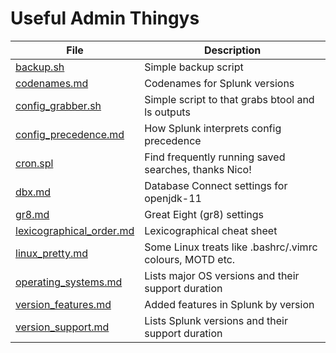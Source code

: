 # Useful Admin Thingys

| File | Description |
| ---- | ----------- |
| [backup.sh](backup.sh) | Simple backup script |
| [codenames.md](codenames.md) | Codenames for Splunk versions |
| [config_grabber.sh](config_grabber.sh) | Simple script to that grabs btool and ls outputs |
| [config_precedence.md](config_precedence) | How Splunk interprets config precedence |
| [cron.spl](cron.spl) | Find frequently running saved searches, thanks Nico! |
| [dbx.md](dbx.md) | Database Connect settings for openjdk-11 |
| [gr8.md](gr8.md) | Great Eight (gr8) settings |
| [lexicographical_order.md](lexicographical_order.md) | Lexicographical cheat sheet |
| [linux_pretty.md](linux_pretty.md) | Some Linux treats like .bashrc/.vimrc colours, MOTD etc. |
| [operating_systems.md](operating_systems.md) | Lists major OS versions and their support duration |
| [version_features.md](version_features.md) | Added features in Splunk by version |
| [version_support.md](version_support.md) | Lists Splunk versions and their support duration |
